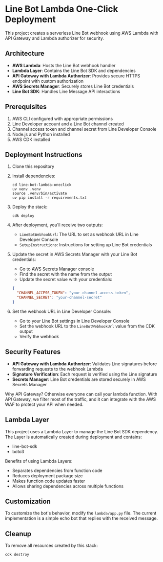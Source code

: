 # Line Bot Lambda One-Click Deployment

This project creates a serverless Line Bot webhook using AWS Lambda with API Gateway and Lambda authorizer for security.

## Architecture

- **AWS Lambda**: Hosts the Line Bot webhook handler
- **Lambda Layer**: Contains the Line Bot SDK and dependencies
- **API Gateway with Lambda Authorizer**: Provides secure HTTPS endpoint with custom authorization
- **AWS Secrets Manager**: Securely stores Line Bot credentials
- **Line Bot SDK**: Handles Line Message API interactions

## Prerequisites

1. AWS CLI configured with appropriate permissions
2. Line Developer account and a Line Bot channel created
3. Channel access token and channel secret from Line Developer Console
4. Node.js and Python installed
5. AWS CDK installed

## Deployment Instructions

1. Clone this repository
2. Install dependencies:
   ```
   cd line-bot-lambda-oneclick
   uv venv .venv
   source .venv/bin/activate
   uv pip install -r requirements.txt
   ```

3. Deploy the stack:
   ```
   cdk deploy
   ```

4. After deployment, you'll receive two outputs:
   - `LineBotWebhookUrl`: The URL to set as webhook URL in Line Developer Console
   - `SetupInstructions`: Instructions for setting up Line Bot credentials

5. Update the secret in AWS Secrets Manager with your Line Bot credentials:
   - Go to AWS Secrets Manager console
   - Find the secret with the name from the output
   - Update the secret value with your credentials:
   ```json
   {
     "CHANNEL_ACCESS_TOKEN": "your-channel-access-token",
     "CHANNEL_SECRET": "your-channel-secret"
   }
   ```

6. Set the webhook URL in Line Developer Console:
   - Go to your Line Bot settings in Line Developer Console
   - Set the webhook URL to the `LineBotWebhookUrl` value from the CDK output
   - Verify the webhook

## Security Features

- **API Gateway with Lambda Authorizer**: Validates Line signatures before forwarding requests to the webhook Lambda
- **Signature Verification**: Each request is verified using the Line signature
- **Secrets Manager**: Line Bot credentials are stored securely in AWS Secrets Manager

Why API Gateway? Otherwise everyone can call your lambda function. With API Gateway, we filter most of the traffic, and it can integrate with the AWS WAF to protect your API when needed.

## Lambda Layer

This project uses a Lambda Layer to manage the Line Bot SDK dependency. The Layer is automatically created during deployment and contains:
- line-bot-sdk
- boto3

Benefits of using Lambda Layers:
- Separates dependencies from function code
- Reduces deployment package size
- Makes function code updates faster
- Allows sharing dependencies across multiple functions

## Customization

To customize the bot's behavior, modify the `lambda/app.py` file. The current implementation is a simple echo bot that replies with the received message.

## Cleanup

To remove all resources created by this stack:

```
cdk destroy
```
